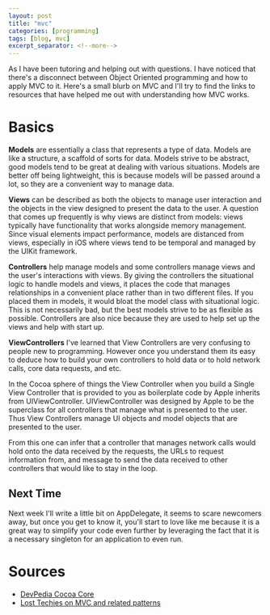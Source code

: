 ```yaml
---
layout: post
title: "mvc"
categories: [programming]
tags: [blog, mvc]
excerpt_separator: <!--more-->
---
```


As I have been tutoring and helping out with questions. I have noticed that there's a disconnect between Object Oriented programming and how to apply MVC to it. Here's a small blurb on MVC and I'll try to find the links to resources that have helped me out with understanding how MVC works.

<!--more-->

# Basics

__Models__ are essentially a class that represents a type of data. Models are like a structure, a scaffold of sorts for data. Models strive to be abstract, good models tend to be great at dealing with various situations. Models are better off being lightweight, this is because models will be passed around a lot, so they are a convenient way to manage data.

__Views__ can be described as both the objects to manage user interaction and the objects in the view designed to present the data to the user. A question that comes up frequently is why views are distinct from models: views typically have functionality that works alongside memory management. Since visual elements impact performance, models are distanced from views, especially in iOS where views tend to be temporal and managed by the UIKit framework.

__Controllers__ help manage models and some controllers manage views and the user's interactions with views. By giving the controllers the situational logic to handle models and views, it places the code that manages relationships in a convenient place rather than in two different files. If you placed them in models, it would bloat the model class with situational logic. This is not necessarily bad, but the best models strive to be as flexible as possible. Controllers are also nice because they are used to help set up the views and help with start up.

__ViewControllers__ I've learned that View Controllers are very confusing to people new to programming. However once you understand them its easy to deduce how to build your own controllers to hold data or to hold network calls, core data requests, and etc.

In the Cocoa sphere of things the View Controller when you build a Single View Controller that is provided to you as boilerplate code by Apple inherits from UIViewController. UIViewController was designed by Apple to be the superclass for all controllers that manage what is presented to the user. Thus View Controllers manage UI objects and model objects that are presented to the user.

From this one can infer that a controller that manages network calls would hold onto the data received by the requests, the URLs to request information from, and message to send the data received to other controllers that would like to stay in the loop.

## Next Time

Next week I'll write a little bit on AppDelegate, it seems to scare newcomers away, but once you get to know it, you'll start to love like me because it is a great way to simplify your code even further by leveraging the fact that it is a necessary singleton for an application to even run.

# Sources

- [DevPedia Cocoa Core](https://developer.apple.com/library/prerelease/ios/documentation/General/Conceptual/DevPedia-CocoaCore/MVC.html)
- [Lost Techies on MVC and related patterns](http://lostechies.com/derekgreer/2007/08/25/interactive-application-architecture/)